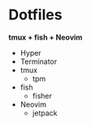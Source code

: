 Dotfiles
===
**tmux + fish + Neovim**

- Hyper
- Terminator
- tmux
  - tpm
- fish
  - fisher
- Neovim
  - jetpack
